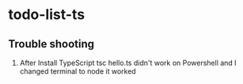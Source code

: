 # todo-list-ts

## Trouble shooting
1. After Install TypeScript tsc hello.ts didn't work on Powershell and I changed terminal to node it worked 
